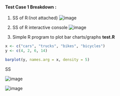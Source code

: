 #### Test Case 1 Breakdown :

1. SS of R:(not attached)
![image](https://github.com/StarTrooper08/r-dev-env-test/assets/72031540/a0c36a79-32f3-4f36-b47a-4a46d2435ac5)

2. SS of R interactive console
![image](https://github.com/StarTrooper08/r-dev-env-test/assets/72031540/f2006f84-4baf-4604-8f5d-87ace230e872)

3. Simple R program to plot bar charts/graphs
**test.R**
```R
x <- c("cars", "trucks", "bikes", "bicycles")
y <- c(4, 2, 6, 14)

barplot(y, names.arg = x, density = 5)

```
SS

![image](https://github.com/StarTrooper08/r-dev-env-test/assets/72031540/48b1160c-5e44-4565-9d92-629de680db43)


![image](https://github.com/StarTrooper08/r-dev-env-test/assets/72031540/cc0c4640-9deb-4ec7-861c-4def865d1ea5)
